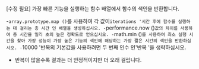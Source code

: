 [수정 필요]
가장 빠른 기능을 실행하는 함수 배열에서 함수의 색인을 반환합니다.

-`array.prototype.map ()`를 사용하여 각 값이`iterations '시간 후에 함수를 실행하는 데 걸리는 총 시간 인 배열을 생성하십시오.
-`performance.now ()`값의 차이를 사용하여 총 시간을 밀리 초의 높은 정확도로 얻으십시오.
-`math.min ()`를 사용하여 최소 실행 시간을 찾아 가장 성능이 가장 높은 기능의 색인에 해당하는 가장 짧은 시간의 색인을 반환하십시오.
-`10000 '반복의 기본값을 사용하려면 두 번째 인수 인'반복 '을 생략하십시오.
- 반복이 많을수록 결과는 더 안정적이지만 더 오래 걸립니다.